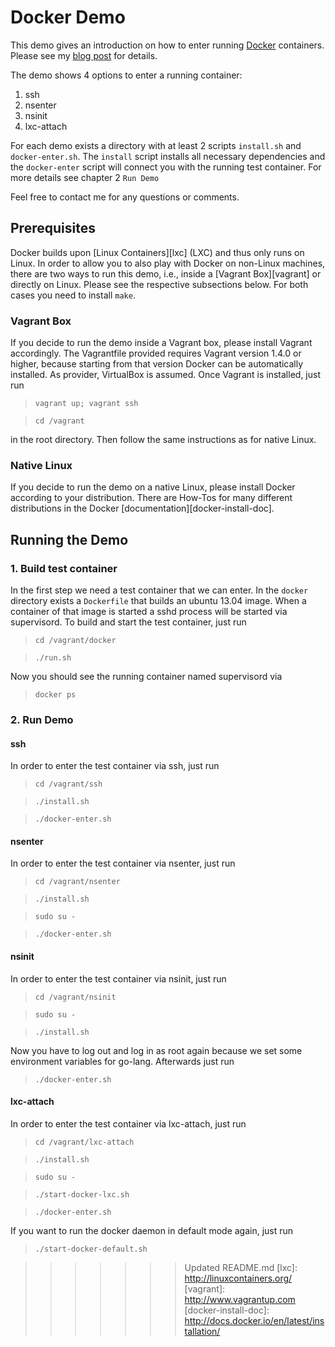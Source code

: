 # Docker Demo #

This demo gives an introduction on how to enter running [Docker][docker] containers. Please see my [blog post][cc-blog] for details.

The demo shows 4 options to enter a running container:

1. ssh
2. nsenter
3. nsinit
4. lxc-attach

For each demo exists a directory with at least 2 scripts `install.sh` and `docker-enter.sh`. The `install` script installs all necessary dependencies and the `docker-enter` script will connect you with the running test container. For more details see chapter 2 `Run Demo`

Feel free to contact me for any questions or comments.

## Prerequisites ##

Docker builds upon [Linux Containers][lxc] (LXC) and thus only runs on Linux. In order to allow you to also play with Docker on non-Linux machines, there are two ways to run this demo, i.e., inside a [Vagrant Box][vagrant] or directly on Linux. Please see the respective subsections below. For both cases you need to install `make`.

### Vagrant Box ###

If you decide to run the demo inside a Vagrant box, please install Vagrant accordingly. The Vagrantfile provided requires Vagrant version 1.4.0 or higher, because starting from that version Docker can be automatically installed. As provider, VirtualBox is assumed. Once Vagrant is installed, just run
> `vagrant up; vagrant ssh`

> `cd /vagrant`

in the root directory. Then follow the same instructions as for native Linux.

### Native Linux  ###

If you decide to run the demo on a native Linux, please install Docker according to your distribution. There are How-Tos for many different distributions in the Docker [documentation][docker-install-doc].

## Running the Demo ##

### 1. Build test container ###

In the first step we need a test container that we can enter. In the `docker` directory exists a `Dockerfile` that builds an ubuntu 13.04 image. When a container of that image is started a sshd process will be started via supervisord. To build and start the test container, just run
> `cd /vagrant/docker`

> `./run.sh`

Now you should see the running container named supervisord via
> `docker ps`

### 2. Run Demo ###

#### ssh ####

In order to enter the test container via ssh, just run
> `cd /vagrant/ssh`

> `./install.sh`

> `./docker-enter.sh`

#### nsenter ####

In order to enter the test container via nsenter, just run
> `cd /vagrant/nsenter`

> `./install.sh`

> `sudo su -`

> `./docker-enter.sh`

#### nsinit ####

In order to enter the test container via nsinit, just run
> `cd /vagrant/nsinit`

> `sudo su -`

> `./install.sh`

Now you have to log out and log in as root again because we set some environment variables for go-lang. Afterwards just run

> `./docker-enter.sh`

#### lxc-attach ####

In order to enter the test container via lxc-attach, just run
> `cd /vagrant/lxc-attach`

> `./install.sh`

> `sudo su -`

> `./start-docker-lxc.sh`

> `./docker-enter.sh`

If you want to run the docker daemon in default mode again, just run
> `./start-docker-default.sh`

[docker]: http://docker.io
[cc-blog]: https://blog.codecentric.de/en/
>>>>>>> Updated README.md
[lxc]: http://linuxcontainers.org/
[vagrant]: http://www.vagrantup.com
[docker-install-doc]: http://docs.docker.io/en/latest/installation/
